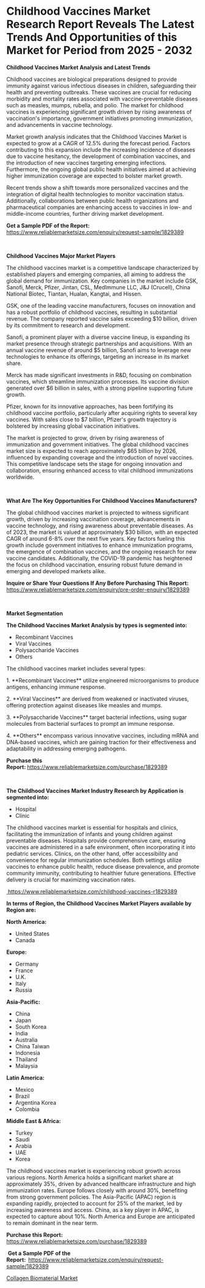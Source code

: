 <p><h1>Childhood Vaccines Market Research Report Reveals The Latest Trends And Opportunities of this Market for Period from 2025 - 2032</h1></p><p><strong>Childhood Vaccines Market Analysis and Latest Trends</strong></p>
<p><p>Childhood vaccines are biological preparations designed to provide immunity against various infectious diseases in children, safeguarding their health and preventing outbreaks. These vaccines are crucial for reducing morbidity and mortality rates associated with vaccine-preventable diseases such as measles, mumps, rubella, and polio. The market for childhood vaccines is experiencing significant growth driven by rising awareness of vaccination's importance, government initiatives promoting immunization, and advancements in vaccine technology.</p><p>Market growth analysis indicates that the Childhood Vaccines Market is expected to grow at a CAGR of 12.5% during the forecast period. Factors contributing to this expansion include the increasing incidence of diseases due to vaccine hesitancy, the development of combination vaccines, and the introduction of new vaccines targeting emerging infections. Furthermore, the ongoing global public health initiatives aimed at achieving higher immunization coverage are expected to bolster market growth. </p><p>Recent trends show a shift towards more personalized vaccines and the integration of digital health technologies to monitor vaccination status. Additionally, collaborations between public health organizations and pharmaceutical companies are enhancing access to vaccines in low- and middle-income countries, further driving market development.</p></p>
<p><strong>Get a Sample PDF of the Report:&nbsp;</strong> <a href="https://www.reliablemarketsize.com/enquiry/request-sample/1829389?utm_campaign=3220&utm_medium=2&utm_source=Github&utm_content=ia&utm_term=08032025&utm_id=childhood-vaccines">https://www.reliablemarketsize.com/enquiry/request-sample/1829389</a></p>
<p>&nbsp;</p>
<p><strong>Childhood Vaccines Major Market Players</strong></p>
<p><p>The childhood vaccines market is a competitive landscape characterized by established players and emerging companies, all aiming to address the global demand for immunization. Key companies in the market include GSK, Sanofi, Merck, Pfizer, Jintan, CSL, MedImmune LLC, J&J (Crucell), China National Biotec, Tiantan, Hualan, Kangtai, and Hissen.</p><p>GSK, one of the leading vaccine manufacturers, focuses on innovation and has a robust portfolio of childhood vaccines, resulting in substantial revenue. The company reported vaccine sales exceeding $10 billion, driven by its commitment to research and development.</p><p>Sanofi, a prominent player with a diverse vaccine lineup, is expanding its market presence through strategic partnerships and acquisitions. With an annual vaccine revenue of around $5 billion, Sanofi aims to leverage new technologies to enhance its offerings, targeting an increase in its market share.</p><p>Merck has made significant investments in R&D, focusing on combination vaccines, which streamline immunization processes. Its vaccine division generated over $6 billion in sales, with a strong pipeline supporting future growth.</p><p>Pfizer, known for its innovative approaches, has been fortifying its childhood vaccine portfolio, particularly after acquiring rights to several key vaccines. With sales close to $7 billion, Pfizer's growth trajectory is bolstered by increasing global vaccination initiatives.</p><p>The market is projected to grow, driven by rising awareness of immunization and government initiatives. The global childhood vaccines market size is expected to reach approximately $65 billion by 2026, influenced by expanding coverage and the introduction of novel vaccines. This competitive landscape sets the stage for ongoing innovation and collaboration, ensuring enhanced access to vital childhood immunizations worldwide.</p></p>
<p>&nbsp;</p>
<p><strong>What Are The Key Opportunities For Childhood Vaccines Manufacturers?</strong></p>
<p><p>The global childhood vaccines market is projected to witness significant growth, driven by increasing vaccination coverage, advancements in vaccine technology, and rising awareness about preventable diseases. As of 2023, the market is valued at approximately $30 billion, with an expected CAGR of around 6-8% over the next five years. Key factors fueling this growth include government initiatives to enhance immunization programs, the emergence of combination vaccines, and the ongoing research for new vaccine candidates. Additionally, the COVID-19 pandemic has heightened the focus on childhood vaccination, ensuring robust future demand in emerging and developed markets alike.</p></p>
<p><strong>Inquire or Share Your Questions If Any Before Purchasing This Report:</strong> <a href="https://www.reliablemarketsize.com/enquiry/pre-order-enquiry/1829389?utm_campaign=3220&utm_medium=2&utm_source=Github&utm_content=ia&utm_term=08032025&utm_id=childhood-vaccines">https://www.reliablemarketsize.com/enquiry/pre-order-enquiry/1829389</a></p>
<p>&nbsp;</p>
<p><strong>Market Segmentation</strong></p>
<p><strong>The Childhood Vaccines Market Analysis by types is segmented into:</strong></p>
<p><ul><li>Recombinant Vaccines</li><li>Viral Vaccines</li><li>Polysaccharide Vaccines</li><li>Others</li></ul></p>
<p><p>The childhood vaccines market includes several types: </p><p>1. **Recombinant Vaccines** utilize engineered microorganisms to produce antigens, enhancing immune response.</p><p>2. **Viral Vaccines** are derived from weakened or inactivated viruses, offering protection against diseases like measles and mumps. </p><p>3. **Polysaccharide Vaccines** target bacterial infections, using sugar molecules from bacterial surfaces to prompt an immune response. </p><p>4. **Others** encompass various innovative vaccines, including mRNA and DNA-based vaccines, which are gaining traction for their effectiveness and adaptability in addressing emerging pathogens.</p></p>
<p><strong>Purchase this Report:&nbsp;</strong><a href="https://www.reliablemarketsize.com/purchase/1829389?utm_campaign=3220&utm_medium=2&utm_source=Github&utm_content=ia&utm_term=08032025&utm_id=childhood-vaccines">https://www.reliablemarketsize.com/purchase/1829389</a></p>
<p>&nbsp;</p>
<p><strong>The Childhood Vaccines Market Industry Research by Application is segmented into:</strong></p>
<p><ul><li>Hospital</li><li>Clinic</li></ul></p>
<p><p>The childhood vaccines market is essential for hospitals and clinics, facilitating the immunization of infants and young children against preventable diseases. Hospitals provide comprehensive care, ensuring vaccines are administered in a safe environment, often incorporating it into pediatric services. Clinics, on the other hand, offer accessibility and convenience for regular immunization schedules. Both settings utilize vaccines to enhance public health, reduce disease prevalence, and promote community immunity, contributing to healthier future generations. Effective delivery is crucial for maximizing vaccination rates.</p></p>
<p><a href="https://www.reliablemarketsize.com/childhood-vaccines-r1829389?utm_campaign=3220&utm_medium=2&utm_source=Github&utm_content=ia&utm_term=08032025&utm_id=childhood-vaccines">&nbsp;https://www.reliablemarketsize.com/childhood-vaccines-r1829389</a></p>
<p><strong>In terms of Region, the Childhood Vaccines Market Players available by Region are:</strong></p>
<p>
    <p> <strong> North America: </strong>
        <ul>
            <li>United States</li>
            <li>Canada</li>
        </ul>
        </p> 
    <p> <strong> Europe: </strong>
        <ul>
            <li>Germany</li>
            <li>France</li>
            <li>U.K.</li>
            <li>Italy</li>
            <li>Russia</li>
        </ul>
        </p> 
    <p> <strong> Asia-Pacific: </strong>
        <ul>
            <li>China</li>
            <li>Japan</li>
            <li>South Korea</li>
            <li>India</li>
            <li>Australia</li>
            <li>China Taiwan</li>
            <li>Indonesia</li>
            <li>Thailand</li>
            <li>Malaysia</li>
        </ul>
        </p> 
    <p> <strong> Latin America: </strong>
        <ul>
            <li>Mexico</li>
            <li>Brazil</li>
            <li>Argentina Korea</li>
            <li>Colombia</li>
        </ul>
        </p> 
    <p> <strong> Middle East & Africa: </strong>
        <ul>
            <li>Turkey</li>
            <li>Saudi</li>
            <li>Arabia</li>
            <li>UAE</li>
            <li>Korea</li>
        </ul>
    </p>
    </p>
<p><p>The childhood vaccines market is experiencing robust growth across various regions. North America holds a significant market share at approximately 35%, driven by advanced healthcare infrastructure and high immunization rates. Europe follows closely with around 30%, benefiting from strong government policies. The Asia-Pacific (APAC) region is expanding rapidly, projected to account for 25% of the market, led by increasing awareness and access. China, as a key player in APAC, is expected to capture about 10%. North America and Europe are anticipated to remain dominant in the near term.</p></p>
<p><strong>Purchase this Report: </strong><a href="https://www.reliablemarketsize.com/purchase/1829389?utm_campaign=3220&utm_medium=2&utm_source=Github&utm_content=ia&utm_term=08032025&utm_id=childhood-vaccines">https://www.reliablemarketsize.com/purchase/1829389</a></p>
<p>&nbsp;<strong>Get a Sample PDF of the Report:&nbsp;&nbsp;</strong><a href="https://www.reliablemarketsize.com/enquiry/request-sample/1829389?utm_campaign=3220&utm_medium=2&utm_source=Github&utm_content=ia&utm_term=08032025&utm_id=childhood-vaccines">https://www.reliablemarketsize.com/enquiry/request-sample/1829389</a></p>
<p><strong></strong></p>
<p><p><a href="https://github.com/shadnfamoza/Market-Research-Report-List-1/blob/main/collagen-biomaterial-market.md?utm_campaign=3220&utm_medium=2&utm_source=Github&utm_content=ia&utm_term=08032025&utm_id=childhood-vaccines">Collagen Biomaterial Market</a></p></p>